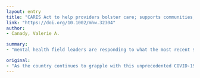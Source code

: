 ```yaml
---
layout: entry
title: "CARES Act to help providers bolster care; supports communities, businesses"
link: "https://doi.org/10.1002/mhw.32304"
author:
- Canady, Valerie A.

summary:
- "mental health field leaders are responding to what the most recent $2 trillion stimulus aid package passed by the Senate and House signed by President Trump means for mental health and substance use providers. President Trump signed a $2 trillion package signed by the House and Senate. The package is signed by president Trump. a new stimulus package would allow mental health providers to use a substance-use provider. Mental health fields leaders respond to the stimulus aid. the country continues to grapple with this unprecedented COVID-19 pandemic. It's a stimulus aid is responding to the most recently. stimulus aid bill passed by Sen and House is signed. Sen.."

original:
- "As the country continues to grapple with this unprecedented COVID-19 pandemic, mental health field leaders are responding to what the most recent $2 trillion stimulus aid package passed by the Senate and House and signed by President Trump means for mental health and substance use providers."
---
```


